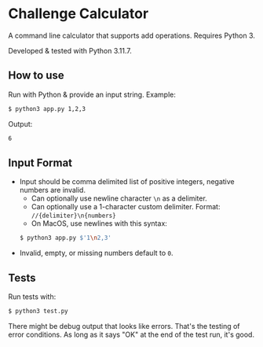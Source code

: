 # Challenge Calculator

A command line calculator that supports add operations. Requires Python 3.

Developed & tested with Python 3.11.7.

## How to use

Run with Python & provide an input string. Example:

```bash
$ python3 app.py 1,2,3
```

Output:
```bash
6
```

## Input Format

- Input should be comma delimited list of positive integers, negative numbers are invalid.
	- Can optionally use newline character `\n` as a delimiter.
	- Can optionally use a 1-character custom delimiter. Format: `//{delimiter}\n{numbers}`
	- On MacOS, use newlines with this syntax:
	```bash
	$ python3 app.py $'1\n2,3'
	```
- Invalid, empty, or missing numbers default to `0`.


## Tests

Run tests with:

```bash
$ python3 test.py
```

There might be debug output that looks like errors. That's the testing of error conditions. As long as it says "OK" at the end of the test run, it's good.